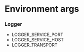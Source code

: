 # Environment args
### Logger
- LOGGER_SERVICE_PORT
- LOGGER_SERVICE_HOST
- LOGGER_TRANSPORT
###

   
